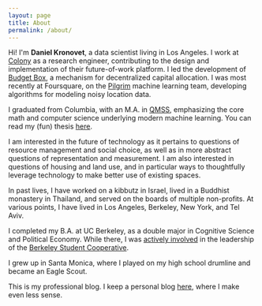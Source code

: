 ```yaml
---
layout: page
title: About
permalink: /about/
---
```


Hi! I'm **Daniel Kronovet**, a data scientist living in Los Angeles. I work at [Colony](https://colony.io/) as a research engineer, contributing to the design and implementation of their future-of-work platform. I led the development of [Budget Box](https://colony.io/budgetbox.pdf), a mechanism for decentralized capital allocation. I was most recently at Foursquare, on the [Pilgrim](https://enterprise.foursquare.com/developers/pilgrim) machine learning team, developing algorithms for modeling noisy location data.

I graduated from Columbia, with an M.A. in [QMSS](http://www.qmss.columbia.edu/), emphasizing the core math and computer science underlying modern machine learning. You can read my (fun) thesis [here](/thesis.pdf).

I am interested in the future of technology as it pertains to questions of resource management and social choice, as well as in more abstract questions of representation and measurement. I am also interested in questions of housing and land use, and in particular ways to thoughtfully leverage technology to make better use of existing spaces.

In past lives, I have worked on a kibbutz in Israel, lived in a Buddhist monastery in Thailand, and served on the boards of multiple non-profits. At various points, I have lived in Los Angeles, Berkeley, New York, and Tel Aviv.

I completed my B.A. at UC Berkeley, as a double major in Cognitive Science and Political Economy. While there, I was [actively involved](https://youtu.be/--B0uBXskZ0) in the leadership of the [Berkeley Student Cooperative](https://www.bsc.coop/).

I grew up in Santa Monica, where I played on my high school drumline and became an Eagle Scout.

This is my professional blog. I keep a personal blog [here](https://kronosapiens.com/), where I make even less sense.
